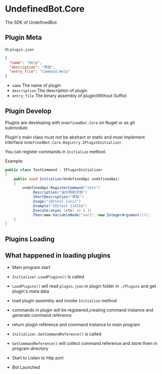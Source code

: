 ﻿# UndefinedBot.Core

The SDK of UndefinedBot.

## Plugin Meta

In `plugin.json`

```json
{
  "name": "Help",
  "description": "帮助",
  "entry_file": "Command.Help"
}
```

- `name` The name of plugin
- `description` The description of plugin
- `entry_file` The binary assembly of plugin(Without Suffix)

## Plugin Develop

Plugins are developing with `UndefinedBot.Core` on Nuget or as git submodule.

Plugin's main class must not be abstract or static and must implement interface `UndefinedBot.Core.Registry.IPluginInitializer`.

You can register commands in `Initialize` method.

Example:

```csharp
public class TestCommand : IPluginInitializer
{
    public void Initialize(UndefinedApi undefinedApi)
    {
        undefinedApi.RegisterCommand("test")
            .Description("指令帮助文档")
            .ShortDescription("帮助")
            .Usage("{0}test [xxx]")
            .Example("{0}test 114514")
            .Execute(async (ctx) => { })
            .Then(new VariableNode("var1", new IntegerArgument()));
    }
}
```

## Plugins Loading

## What happened in loading plugins

- Main program start

- `Initializer.LoadPlugins()` is called

- `LoadPlugins()` will read `plugin.json` in plugin folder in `./Plugins` and get plugin's meta data

- load plugin assembly and invoke `Initialize` method

- commands in plugin will be registered,creating command instance and generate command reference

- return plugin reference and command instance to main program

- `Initializer.GetCommandReference()` is called

- `GetCommandReference()` will collect command reference and store them in program directory

- Start to Listen to http port

- Bot Launched
